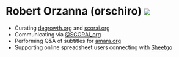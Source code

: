 # Robert Orzanna (orschiro) [![](https://i.imgur.com/gr9ROWS.png)](https://www.linkedin.com/in/orschiro)
- Curating [degrowth.org](https://degrowth.org/) and [scorai.org](http://scorai.org)
- Communicating via [@SCORAI_org](https://twitter.com/SCORAI_org)
- Performing Q&A of subtitles for [amara.org](https://amara.org/en/)
- Supporting online spreadsheet users connecting with [Sheetgo](https://www.sheetgo.com/)
